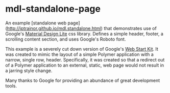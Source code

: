 # mdl-standalone-page

An example [standalone web page] (http://jptrainor.github.io/mdl.standalone.html) that demonstrates use of Google's [Material Design Lite](https://www.getmdl.io) css library. Defines a simple header, footer, a scrolling content section, and uses Google's Roboto font.

This example is a severely cut down version of Google's [Web Start Kit](https://github.com/google/web-starter-kit). It was created to mimic the layout of a simple
Polymer application with a narrow, single row, header. Specifically, it was created so that a redirect out of a Polymer
application to an external, static, web page would not result in a jarring style change.

Many thanks to Google for providing an abundance of great development tools.

